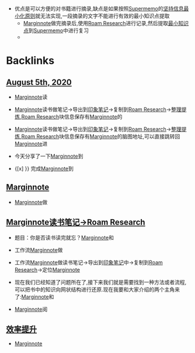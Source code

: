 - 优点是可以方便的对书籍进行摘录,缺点是如果按照[Supermemo](<Supermemo.md>)的[坚持信息最小化原则](<坚持信息最小化原则.md>)就无法实现,一段摘录的文字不能进行有效的最小知识点提取
    - [Marginnote](<Marginnote.md>)做完摘录后,使用[Roam Research](<Roam Research.md>)进行记录,然后提取[最小知识点](<最小知识点.md>)到[Supermemo](<Supermemo.md>)中进行复习
    - 

# Backlinks
## [August 5th, 2020](<August 5th, 2020.md>)
- [Marginnote](<Marginnote.md>)读

- [Marginnote](<Marginnote.md>)读书做笔记→导出到[印象笔记](<印象笔记.md>)→复制到[Roam Research](<Roam Research.md>)→[整理提炼](<整理提炼.md>),[Roam Research](<Roam Research.md>)块信息保存有[Marginnote](<Marginnote.md>)的

- [Marginnote](<Marginnote.md>)读书做笔记→导出到[印象笔记](<印象笔记.md>)→复制到[Roam Research](<Roam Research.md>)→[整理提炼](<整理提炼.md>),[Roam Research](<Roam Research.md>)块信息保存有[Marginnote](<Marginnote.md>)的脑图地址,可以直接跳转回[Marginnote](<Marginnote.md>)进

- 今天分享了一下[Marginnote](<Marginnote.md>)到

- {[x] }} 完成[Marginnote](<Marginnote.md>)到

## [Marginnote](<Marginnote.md>)
- [Marginnote](<Marginnote.md>)做

## [Marginnote读书笔记→Roam Research](<Marginnote读书笔记→Roam Research.md>)
- 题目：你是否读书读完就忘？[Marginnote](<Marginnote.md>)和

- 工作流[Marginnote](<Marginnote.md>)做

- 工作流[Marginnote](<Marginnote.md>)做读书笔记→导出到[印象笔记](<印象笔记.md>)中→复制到[Roam Research](<Roam Research.md>)→定位[Marginnote](<Marginnote.md>)

- 现在我们已经知道了问题所在了,接下来我们就是需要找到一种方法或者流程,可以把书中的知识向网状结构进行还原.现在我要和大家介绍的两个主角来了:[Marginnote](<Marginnote.md>)和

- [Marginnote](<Marginnote.md>)阅

## [效率提升](<效率提升.md>)
- [Marginnote](<Marginnote.md>)

